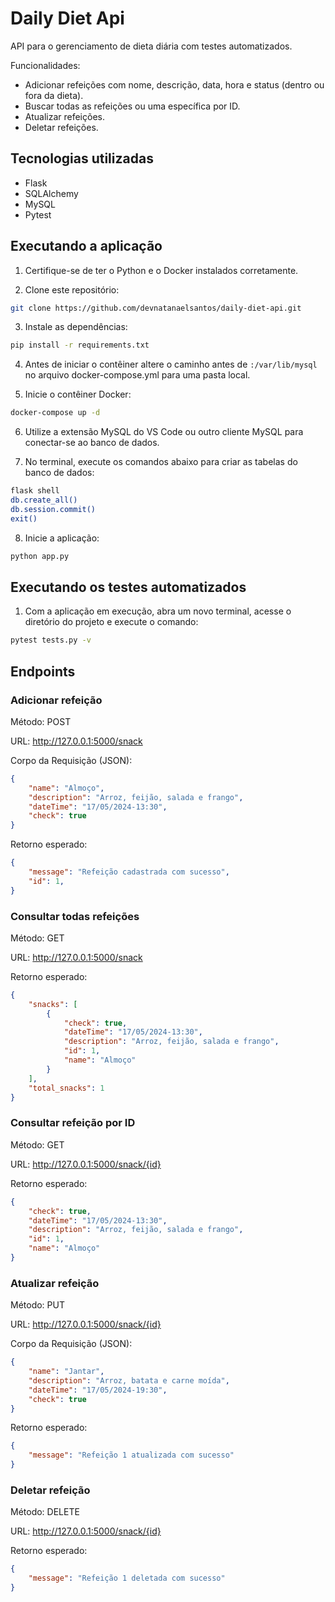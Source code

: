 # Daily Diet Api

API para o gerenciamento de dieta diária com testes automatizados.

Funcionalidades:

- Adicionar refeições com nome, descrição, data, hora e status (dentro ou fora da dieta).
- Buscar todas as refeições ou uma específica por ID.
- Atualizar refeições.
- Deletar refeições.

 ## Tecnologias utilizadas
- Flask
- SQLAlchemy
- MySQL
- Pytest

 ## Executando a aplicação
1. Certifique-se de ter o Python e o Docker instalados corretamente.

2. Clone este repositório:
````bash
git clone https://github.com/devnatanaelsantos/daily-diet-api.git
````

3. Instale as dependências:
````bash
pip install -r requirements.txt
````

4. Antes de iniciar o contêiner altere o caminho antes de `:/var/lib/mysql` no arquivo docker-compose.yml para uma pasta local.

5. Inicie o contêiner Docker:
````bash
docker-compose up -d
````

6. Utilize a extensão MySQL do VS Code ou outro cliente MySQL para conectar-se ao banco de dados.

7. No terminal, execute os comandos abaixo para criar as tabelas do banco de dados:
````bash
flask shell
db.create_all()
db.session.commit()
exit()
````

8. Inicie a aplicação:
````bash
python app.py
````

## Executando os testes automatizados
1. Com a aplicação em execução, abra um novo terminal, acesse o diretório do projeto e execute o comando:
```bash
pytest tests.py -v
```

## Endpoints
### Adicionar refeição
Método: POST

URL: http://127.0.0.1:5000/snack

Corpo da Requisição (JSON):

````json
{
    "name": "Almoço",
    "description": "Arroz, feijão, salada e frango",
    "dateTime": "17/05/2024-13:30",
    "check": true
}
````

Retorno esperado:
````json
{
    "message": "Refeição cadastrada com sucesso",
    "id": 1,
}
````

### Consultar todas refeições
Método: GET

URL: http://127.0.0.1:5000/snack

Retorno esperado:
````json
{
    "snacks": [
        {
            "check": true,
            "dateTime": "17/05/2024-13:30",
            "description": "Arroz, feijão, salada e frango",
            "id": 1,
            "name": "Almoço"
        }
    ],
    "total_snacks": 1
}
````

### Consultar refeição por ID
Método: GET

URL: http://127.0.0.1:5000/snack/{id}

Retorno esperado:
````json
{
    "check": true,
    "dateTime": "17/05/2024-13:30",
    "description": "Arroz, feijão, salada e frango",
    "id": 1,
    "name": "Almoço"
}
````

### Atualizar refeição
Método: PUT

URL: http://127.0.0.1:5000/snack/{id}

Corpo da Requisição (JSON):
````json
{
    "name": "Jantar",
    "description": "Arroz, batata e carne moída",
    "dateTime": "17/05/2024-19:30",
    "check": true
}
````

Retorno esperado:
````json
{
    "message": "Refeição 1 atualizada com sucesso"
}
````

### Deletar refeição
Método: DELETE

URL: http://127.0.0.1:5000/snack/{id}

Retorno esperado:
````json
{
    "message": "Refeição 1 deletada com sucesso"
}
````





